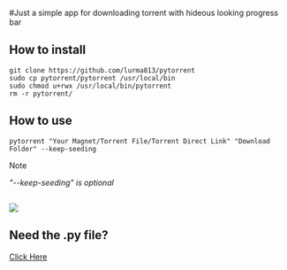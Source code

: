 #Just a simple app for downloading torrent with hideous looking progress bar
## How to install
    git clone https://github.com/lurma813/pytorrent
    sudo cp pytorrent/pytorrent /usr/local/bin
    sudo chmod u+rwx /usr/local/bin/pytorrent
    rm -r pytorrent/


## How to use
    pytorrent "Your Magnet/Torrent File/Torrent Direct Link" "Download Folder" --keep-seeding 
    
  > [!NOTE]  
  > *"--keep-seeding" is optional*
    
## ![](https://i.imgur.com/WBebcQj.gif)

## Need the .py file?
  [Click Here](https://ouo.io/vPXUGT)
